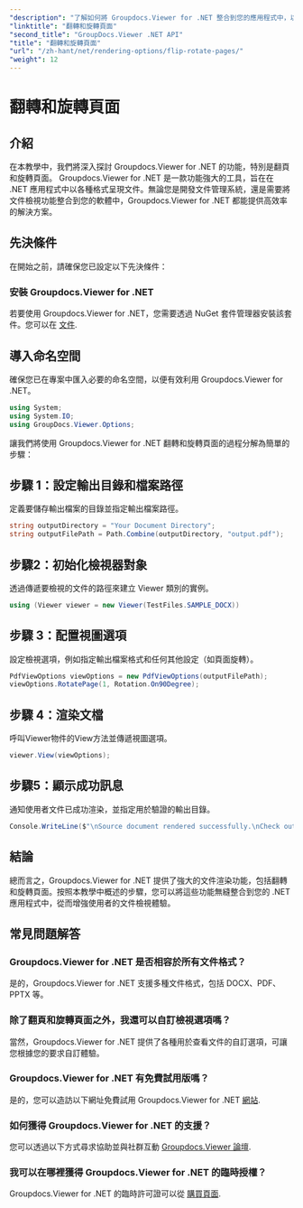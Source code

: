 ```yaml
---
"description": "了解如何將 Groupdocs.Viewer for .NET 整合到您的應用程式中，以實現無縫文件渲染、翻轉和旋轉。"
"linktitle": "翻轉和旋轉頁面"
"second_title": "GroupDocs.Viewer .NET API"
"title": "翻轉和旋轉頁面"
"url": "/zh-hant/net/rendering-options/flip-rotate-pages/"
"weight": 12
---
```


# 翻轉和旋轉頁面

## 介紹
在本教學中，我們將深入探討 Groupdocs.Viewer for .NET 的功能，特別是翻頁和旋轉頁面。 Groupdocs.Viewer for .NET 是一款功能強大的工具，旨在在 .NET 應用程式中以各種格式呈現文件。無論您是開發文件管理系統，還是需要將文件檢視功能整合到您的軟體中，Groupdocs.Viewer for .NET 都能提供高效率的解決方案。
## 先決條件
在開始之前，請確保您已設定以下先決條件：
### 安裝 Groupdocs.Viewer for .NET
若要使用 Groupdocs.Viewer for .NET，您需要透過 NuGet 套件管理器安裝該套件。您可以在 [文件](https://tutorials。groupdocs.com/viewer/net/).

## 導入命名空間
確保您已在專案中匯入必要的命名空間，以便有效利用 Groupdocs.Viewer for .NET。
```csharp
using System;
using System.IO;
using GroupDocs.Viewer.Options;
```

讓我們將使用 Groupdocs.Viewer for .NET 翻轉和旋轉頁面的過程分解為簡單的步驟：
## 步驟 1：設定輸出目錄和檔案路徑
定義要儲存輸出檔案的目錄並指定輸出檔案路徑。
```csharp
string outputDirectory = "Your Document Directory";
string outputFilePath = Path.Combine(outputDirectory, "output.pdf");
```
## 步驟2：初始化檢視器對象
透過傳遞要檢視的文件的路徑來建立 Viewer 類別的實例。
```csharp
using (Viewer viewer = new Viewer(TestFiles.SAMPLE_DOCX))
```
## 步驟 3：配置視圖選項
設定檢視選項，例如指定輸出檔案格式和任何其他設定（如頁面旋轉）。
```csharp
PdfViewOptions viewOptions = new PdfViewOptions(outputFilePath);
viewOptions.RotatePage(1, Rotation.On90Degree);
```
## 步驟 4：渲染文檔
呼叫Viewer物件的View方法並傳遞視圖選項。
```csharp
viewer.View(viewOptions);
```
## 步驟5：顯示成功訊息
通知使用者文件已成功渲染，並指定用於驗證的輸出目錄。
```csharp
Console.WriteLine($"\nSource document rendered successfully.\nCheck output in {outputDirectory}.");
```

## 結論
總而言之，Groupdocs.Viewer for .NET 提供了強大的文件渲染功能，包括翻轉和旋轉頁面。按照本教學中概述的步驟，您可以將這些功能無縫整合到您的 .NET 應用程式中，從而增強使用者的文件檢視體驗。
## 常見問題解答
### Groupdocs.Viewer for .NET 是否相容於所有文件格式？
是的，Groupdocs.Viewer for .NET 支援多種文件格式，包括 DOCX、PDF、PPTX 等。
### 除了翻頁和旋轉頁面之外，我還可以自訂檢視選項嗎？
當然，Groupdocs.Viewer for .NET 提供了各種用於查看文件的自訂選項，可讓您根據您的要求自訂體驗。
### Groupdocs.Viewer for .NET 有免費試用版嗎？
是的，您可以造訪以下網址免費試用 Groupdocs.Viewer for .NET [網站](https://releases。groupdocs.com/).
### 如何獲得 Groupdocs.Viewer for .NET 的支援？
您可以透過以下方式尋求協助並與社群互動 [Groupdocs.Viewer 論壇](https://forum。groupdocs.com/c/viewer/9).
### 我可以在哪裡獲得 Groupdocs.Viewer for .NET 的臨時授權？
Groupdocs.Viewer for .NET 的臨時許可證可以從 [購買頁面](https://purchase。groupdocs.com/temporary-license/).